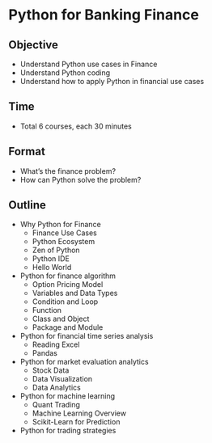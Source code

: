 # Python for Banking Finance

## Objective

- Understand Python use cases in Finance
- Understand Python coding
- Understand how to apply Python in financial use cases

## Time

- Total 6 courses, each 30 minutes

## Format

- What’s the finance problem?
- How can Python solve the problem?

## Outline

- Why Python for Finance
  - Finance Use Cases
  - Python Ecosystem
  - Zen of Python
  - Python IDE
  - Hello World
- Python for finance algorithm
  - Option Pricing Model
  - Variables and Data Types
  - Condition and Loop
  - Function
  - Class and Object
  - Package and Module
- Python for financial time series analysis
  - Reading Excel
  - Pandas
- Python for market evaluation analytics
  - Stock Data
  - Data Visualization
  - Data Analytics
- Python for machine learning
  - Quant Trading
  - Machine Learning Overview
  - Scikit-Learn for Prediction
- Python for trading strategies
